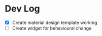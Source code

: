 # Dev Log

- [x] Create material design template working
- [ ] Create widget for behavioural change
